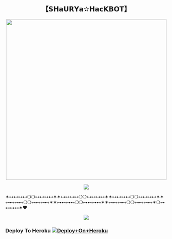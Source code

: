 <h2 align="center"><b> 【𝗦𝗛𝗮𝗨𝗥𝗬𝗮✫𝗛𝗮𝗰𝗞𝗕𝗢𝗧】 </b></h2>

<p align='Middle'><a href='https://t.me/II_TSF_CO_OWNER_II'><img src='https://te.legra.ph/file/446f2c917fda3404a108b.jpg' width='500"'></a></p>

<p align="center">
  <img src="https://readme-typing-svg.herokuapp.com?color=F77247&width=420&lines=🔥❤️+POWERFUL+SHAURYA+HACK+BOT+🔥❤️%E2%9C%8C%EF%B8%8F;TSF_CO_OWNER%2C+SHAURYA%2C+HATERS_KA_DAD%E2%9D%A4%EF%B8%8F">
</p> 


✶⊶⊷⊶⊷❍❍⊶⊷⊶⊷✶✶⊶⊷⊶⊷❍❍⊶⊷⊶⊷✶✶⊶⊷⊶⊷❍❍⊶⊷⊶⊷✶✶⊶⊷⊶⊷❍❍⊶⊷⊶⊷✶✶⊶⊷⊶⊷❍❍⊶⊷⊶⊷✶✶⊶⊷⊶⊷❍❍⊶⊷⊶⊷✶❍⊶⊷⊶⊷✶❤️

<p align="center">
  <img src="https://readme-typing-svg.herokuapp.com?color=F77247&width=420&lines=✨THE+MOST+POWERFUL+HACK+BOT%E2%9C%8C%EF%B8%8F;DO_NOT%2C+MISUSE%2C+THIS_REPO✨🌸🦄%E2%9D%A4%EF%B8%8F">
</p> 

### Deploy To Heroku [![Deploy+On+Heroku](https://www.herokucdn.com/deploy/button.svg)](https://heroku.com/deploy?template=https://github.com/shauryateam/SHAURYA_HACKBOT)

